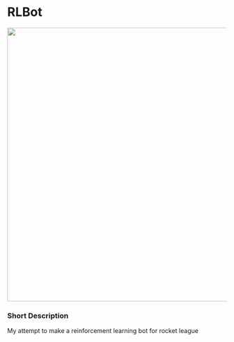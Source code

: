 # RLBot

<p align="center">
  <img width="651" height="630" src="https://github.com/drssoccer55/RLBot/blob/master/images/RLBot_logo.png">
</p>

### Short Description
My attempt to make a reinforcement learning bot for rocket league

